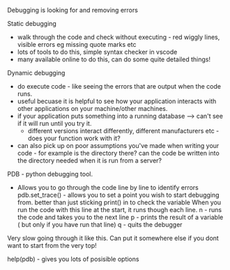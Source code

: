 Debugging is looking for and removing errors

Static debugging
- walk through the code and check without executing - red wiggly lines, visible errors eg missing quote marks etc
- lots of tools to do this, simple syntax checker in vscode
- many available online to do this, can do some quite detailed things!

Dynamic debugging
- do execute code - like seeing the errors that are output when the code runs. 
- useful becuase it is helpful to see how your application interacts with other applications on your machine/other machines. 
- if your application puts something into a running database --> can't see if it will run until you try it.
    - different versions interact differently, different manufacturers etc - does your function work with it?
- can also pick up on poor assumptions you've made when writing your code - for example is the directory there? can the code be written into the directory needed when it is run from a server?

PDB - python debugging tool.
- Allows you to go through the code line by line to identify errors
pdb.set_trace() - allows you to set a point you wish to start debugging from. better than just sticking print(<variable>) in to check the variable
When you run the code with this line at the start, it runs though each line.
n - runs the code and takes you to the next line
p - prints the result of a variable ( but only if you have run that line)
q - quits the debugger

Very slow going through it like this. Can put it somewhere else if you dont want to start from the very top!

help(pdb) - gives you lots of posisible options

~~~~~~~~~ PYTHONTUTOR.COM ~~~~~~~~~~~~ Amazing website that shows a visual representation of each step of the code
